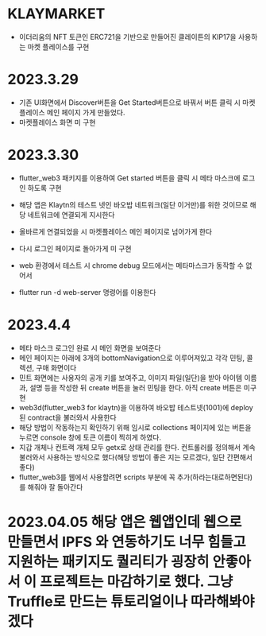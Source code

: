 # KLAYMARKET
- 이더리움의 NFT 토큰인 ERC721을 기반으로 만들어진 클레이튼의 KIP17을 사용하는 마켓 플레이스를 구현

# 2023.3.29
- 기존 UI화면에서 Discover버튼을 Get Started버튼으로 바꿔서 버튼 클릭 시 마켓플레이스 메인 페이지 가게 만들었다.
- 마켓플레이스 화면 미 구현

# 2023.3.30
- flutter_web3 패키지를 이용하여 Get started 버튼을 클릭 시 메타 마스크에 로그인 하도록 구현
- 해당 앱은 Klaytn의 테스트 넷인 바오밥 네트워크(일단 이거만)를 위한 것이므로 해당 네트워크에 연결되게 지시한다
- 올바르게 연결되었을 시 마켓플레이스 메인 페이지로 넘어가게 한다

- 다시 로그인 페이지로 돌아가게 미 구현
- web 환경에서 테스트 시 chrome debug 모드에서는 메타마스크가 동작할 수 없어서
- flutter run -d web-server 명령어를 이용한다

# 2023.4.4
- 메타 마스크 로그인 완료 시 메인 화면을 보여준다
- 메인 페이지는 아래에 3개의 bottomNavigation으로 이루어져있고 각각 민팅, 콜렉션, 구매 화면이다
- 민트 화면에는 사용자의 공개 키를 보여주고, 이미지 파일(일단)을 받아 아이템 이름과, 설명 등을 작성한 뒤 create 버튼을 눌러 민팅을 한다. 아직 create 버튼은 미구현
- web3d(flutter_web3 for klaytn)을 이용하여 바오밥 테스트넷(1001)에 deploy된 contract을 불러와서 사용한다
- 해당 방법이 작동하는지 확인하기 위해 임시로 collections 페이지에 있는 버튼을 누르면 console 창에 토큰 이름이 찍히게 하였다.
- 지갑 개체나 컨트랙 개체 모두 getx로 상태 관리를 한다. 컨트롤러를 정의해서 계속 불러와서 사용하는 방식으로 했다(해당 방법이 좋은 지는 모르겠다, 일단 간편해서 좋다)
- flutter_web3를 웹에서 사용할려면 scripts 부분에 꼭 추가(하라는대로하면된다)를 해줘야 잘 돌아간다



# 2023.04.05 해당 앱은 웹앱인데 웹으로 만들면서 IPFS 와 연동하기도 너무 힘들고 지원하는 패키지도 퀄리티가 굉장히 안좋아서 이 프로젝트는 마감하기로 했다. 그냥 Truffle로 만드는 튜토리얼이나 따라해봐야겠다
